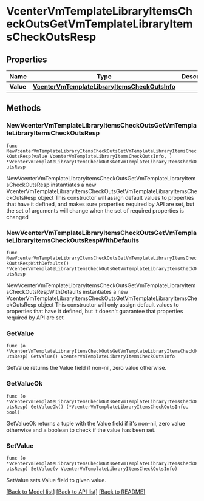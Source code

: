 # VcenterVmTemplateLibraryItemsCheckOutsGetVmTemplateLibraryItemsCheckOutsResp

## Properties

Name | Type | Description | Notes
------------ | ------------- | ------------- | -------------
**Value** | [**VcenterVmTemplateLibraryItemsCheckOutsInfo**](VcenterVmTemplateLibraryItemsCheckOutsInfo.md) |  | 

## Methods

### NewVcenterVmTemplateLibraryItemsCheckOutsGetVmTemplateLibraryItemsCheckOutsResp

`func NewVcenterVmTemplateLibraryItemsCheckOutsGetVmTemplateLibraryItemsCheckOutsResp(value VcenterVmTemplateLibraryItemsCheckOutsInfo, ) *VcenterVmTemplateLibraryItemsCheckOutsGetVmTemplateLibraryItemsCheckOutsResp`

NewVcenterVmTemplateLibraryItemsCheckOutsGetVmTemplateLibraryItemsCheckOutsResp instantiates a new VcenterVmTemplateLibraryItemsCheckOutsGetVmTemplateLibraryItemsCheckOutsResp object
This constructor will assign default values to properties that have it defined,
and makes sure properties required by API are set, but the set of arguments
will change when the set of required properties is changed

### NewVcenterVmTemplateLibraryItemsCheckOutsGetVmTemplateLibraryItemsCheckOutsRespWithDefaults

`func NewVcenterVmTemplateLibraryItemsCheckOutsGetVmTemplateLibraryItemsCheckOutsRespWithDefaults() *VcenterVmTemplateLibraryItemsCheckOutsGetVmTemplateLibraryItemsCheckOutsResp`

NewVcenterVmTemplateLibraryItemsCheckOutsGetVmTemplateLibraryItemsCheckOutsRespWithDefaults instantiates a new VcenterVmTemplateLibraryItemsCheckOutsGetVmTemplateLibraryItemsCheckOutsResp object
This constructor will only assign default values to properties that have it defined,
but it doesn't guarantee that properties required by API are set

### GetValue

`func (o *VcenterVmTemplateLibraryItemsCheckOutsGetVmTemplateLibraryItemsCheckOutsResp) GetValue() VcenterVmTemplateLibraryItemsCheckOutsInfo`

GetValue returns the Value field if non-nil, zero value otherwise.

### GetValueOk

`func (o *VcenterVmTemplateLibraryItemsCheckOutsGetVmTemplateLibraryItemsCheckOutsResp) GetValueOk() (*VcenterVmTemplateLibraryItemsCheckOutsInfo, bool)`

GetValueOk returns a tuple with the Value field if it's non-nil, zero value otherwise
and a boolean to check if the value has been set.

### SetValue

`func (o *VcenterVmTemplateLibraryItemsCheckOutsGetVmTemplateLibraryItemsCheckOutsResp) SetValue(v VcenterVmTemplateLibraryItemsCheckOutsInfo)`

SetValue sets Value field to given value.



[[Back to Model list]](../README.md#documentation-for-models) [[Back to API list]](../README.md#documentation-for-api-endpoints) [[Back to README]](../README.md)


